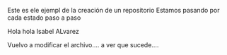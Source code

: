 Este es ele ejempl de la creación de un repositorio
Estamos pasando por cada estado paso a paso

Hola hola
Isabel ALvarez

Vuelvo a modificar el archivo.... a ver que sucede....
